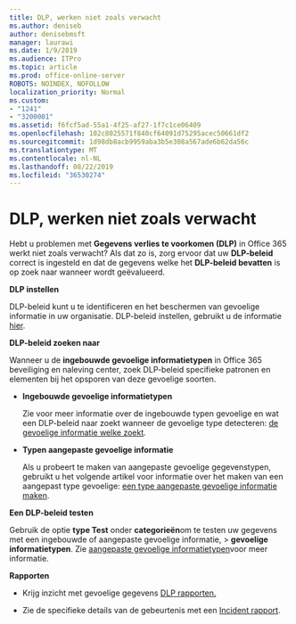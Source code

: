 ```yaml
---
title: DLP, werken niet zoals verwacht
ms.author: deniseb
author: denisebmsft
manager: laurawi
ms.date: 1/9/2019
ms.audience: ITPro
ms.topic: article
ms.prod: office-online-server
ROBOTS: NOINDEX, NOFOLLOW
localization_priority: Normal
ms.custom:
- "1241"
- "3200001"
ms.assetid: f6fcf5ad-55a1-4f25-af27-1f7c1ce06409
ms.openlocfilehash: 102c8025571f840cf64091d75295acec50661df2
ms.sourcegitcommit: 1d98db8acb9959aba3b5e308a567ade6b62da56c
ms.translationtype: MT
ms.contentlocale: nl-NL
ms.lasthandoff: 08/22/2019
ms.locfileid: "36530274"
---
```

# <a name="dlp-not-working-as-expected"></a>DLP, werken niet zoals verwacht

Hebt u problemen met **Gegevens verlies te voorkomen (DLP)** in Office 365 werkt niet zoals verwacht? Als dat zo is, zorg ervoor dat uw **DLP-beleid** correct is ingesteld en dat de gegevens welke het **DLP-beleid bevatten** is op zoek naar wanneer wordt geëvalueerd.
  
 **DLP instellen**
  
DLP-beleid kunt u te identificeren en het beschermen van gevoelige informatie in uw organisatie. DLP-beleid instellen, gebruikt u de informatie [hier](https://docs.microsoft.com/office365/securitycompliance/prevent-data-loss#set-up-dlp).
  
 **DLP-beleid zoeken naar**
  
Wanneer u de **ingebouwde gevoelige informatietypen** in Office 365 beveiliging en naleving center, zoek DLP-beleid specifieke patronen en elementen bij het opsporen van deze gevoelige soorten.
  
- **Ingebouwde gevoelige informatietypen**

    Zie voor meer informatie over de ingebouwde typen gevoelige en wat een DLP-beleid naar zoekt wanneer de gevoelige type detecteren: [de gevoelige informatie welke zoekt](https://docs.microsoft.com/office365/securitycompliance/what-the-sensitive-information-types-look-for).

- **Typen aangepaste gevoelige informatie**

    Als u probeert te maken van aangepaste gevoelige gegevenstypen, gebruikt u het volgende artikel voor informatie over het maken van een aangepast type gevoelige: [een type aangepaste gevoelige informatie maken](https://docs.microsoft.com/office365/securitycompliance/create-a-custom-sensitive-information-type).

**Een DLP-beleid testen**

Gebruik de optie **type Test** onder **categorieën**om te testen uw gegevens met een ingebouwde of aangepaste gevoelige informatie, > **gevoelige informatietypen**. Zie [aangepaste gevoelige informatietypen](https://docs.microsoft.com/office365/securitycompliance/create-a-custom-sensitive-information-type#test-custom-sensitive-information-types-in-the-security--compliance-center)voor meer informatie.

 **Rapporten**
  
- Krijg inzicht met gevoelige gegevens [DLP rapporten.](https://docs.microsoft.com/office365/securitycompliance/data-loss-prevention-policies#dlp-reports)

- Zie de specifieke details van de gebeurtenis met een [Incident rapport](https://docs.microsoft.com/office365/securitycompliance/data-loss-prevention-policies#incident-reports).
